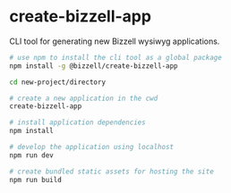 # create-bizzell-app

CLI tool for generating new Bizzell wysiwyg applications.

```bash
# use npm to install the cli tool as a global package
npm install -g @bizzell/create-bizzell-app

cd new-project/directory

# create a new application in the cwd
create-bizzell-app

# install application dependencies
npm install

# develop the application using localhost
npm run dev

# create bundled static assets for hosting the site
npm run build
```
